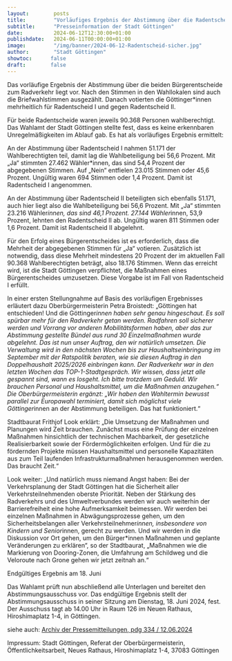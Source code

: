 ```yaml
---
layout:        posts
title:         "Vorläufiges Ergebnis der Abstimmung über die Radentscheide"
subtitle:      "Presseinformation der Stadt Göttingen"
date:          2024-06-12T12:30:00+01:00
publishdate:   2024-06-11T00:00:00+01:00
image:         "/img/banner/2024-06-12-Radentscheid-sicher.jpg"
author:        "Stadt Göttingen"
showtoc:      false
draft:        false
---
```


Das vorläufige Ergebnis der Abstimmung über die beiden Bürgerentscheide zum Radverkehr liegt vor. Nach den Stimmen in den Wahllokalen sind auch die Briefwahlstimmen ausgezählt. Danach votierten die Göttinger*innen mehrheitlich für Radentscheid I und gegen Radentscheid II.

Für beide Radentscheide waren jeweils 90.368 Personen wahlberechtigt. Das Wahlamt der Stadt Göttingen stellte fest, dass es keine erkennbaren Unregelmäßigkeiten im Ablauf gab. Es hat als vorläufiges Ergebnis ermittelt:

An der Abstimmung über Radentscheid I nahmen 51.171 der Wahlberechtigten teil, damit lag die Wahlbeteiligung bei 56,6 Prozent.  Mit „Ja“ stimmten 27.462 Wähler*innen, das sind 54,4 Prozent der abgegebenen Stimmen. Auf „Nein“ entfielen 23.015 Stimmen oder 45,6 Prozent. Ungültig waren 694 Stimmen oder 1,4 Prozent. Damit ist Radentscheid I angenommen.

An der Abstimmung über Radentscheid II beteiligten sich ebenfalls 51.171, auch hier liegt also die Wahlbeteiligung bei 56,6 Prozent. Mit „Ja“ stimmten 23.216 Wähler*innen, das sind 46,1 Prozent. 27.144 Wähler*innen, 53,9 Prozent, lehnten den Radentscheid II ab. Ungültig waren 811 Stimmen oder 1,6 Prozent. Damit ist Radentscheid II abgelehnt.

Für den Erfolg eines Bürgerentscheides ist es erforderlich, dass die Mehrheit der abgegebenen Stimmen für „Ja“ votieren. Zusätzlich ist notwendig, dass diese Mehrheit mindestens 20 Prozent der im aktuellen Fall 90.368 Wahlberechtigten beträgt, also 18.176 Stimmen. Wenn das erreicht wird, ist die Stadt Göttingen verpflichtet, die Maßnahmen eines Bürgerentscheides umzusetzen. Diese Vorgabe ist im Fall von Radentscheid I erfüllt.

In einer ersten Stellungnahme auf Basis des vorläufigen Ergebnisses erläutert dazu Oberbürgermeisterin Petra Broistedt: „Göttingen hat entschieden! Und die Göttinger*innen haben sehr genau hingeschaut. Es soll spürbar mehr für den Radverkehr getan werden. Radfahren soll sicherer werden und Vorrang vor anderen Mobilitätsformen haben, aber das zur Abstimmung gestellte Bündel aus rund 30 Einzelmaßnahmen wurde abgelehnt. Das ist nun unser Auftrag, den wir natürlich umsetzen. Die Verwaltung wird in den nächsten Wochen bis zur Haushaltseinbringung im September mit der Ratspolitik beraten, wie sie diesen Auftrag in den Doppelhaushalt 2025/2026 einbringen kann. Der Radverkehr war in den letzten Wochen das TOP-1-Stadtgespräch. Wir wissen, dass jetzt alle gespannt sind, wann es losgeht. Ich bitte trotzdem um Geduld. Wir brauchen Personal und Haushaltsmittel, um die Maßnahmen anzugehen.“ Die Oberbürgermeisterin ergänzt: „Wir haben den Wahltermin bewusst parallel zur Europawahl terminiert, damit sich möglichst viele Göttinger*innen an der Abstimmung beteiligen. Das hat funktioniert.“

Stadtbaurat Frithjof Look erklärt: „Die Umsetzung der Maßnahmen und Planungen wird Zeit brauchen. Zunächst muss eine Prüfung der einzelnen Maßnahmen hinsichtlich der technischen Machbarkeit, der gesetzliche Realisierbarkeit sowie der Fördermöglichkeiten erfolgen. Und für die zu fördernden Projekte müssen Haushaltsmittel und personelle Kapazitäten aus zum Teil laufenden Infrastrukturmaßnahmen herausgenommen werden. Das braucht Zeit.“

Look weiter: „Und natürlich muss niemand Angst haben: Bei der Verkehrsplanung der Stadt Göttingen hat die Sicherheit aller Verkehrsteilnehmenden oberste Priorität. Neben der Stärkung des Radverkehrs und des Umweltverbundes werden wir auch weiterhin der Barrierefreiheit eine hohe Aufmerksamkeit beimessen. Wir werden bei einzelnen Maßnahmen in Abwägungsprozesse gehen, um den Sicherheitsbelangen aller Verkehrsteilnehmer*innen, insbesondere von Kindern und Senior*innen, gerecht zu werden. Und wir werden in die Diskussion vor Ort gehen, um den Bürger*innen Maßnahmen und geplante Veränderungen zu erklären“, so der Stadtbaurat, „Maßnahmen wie die Markierung von Dooring-Zonen, die Umfahrung am Schildweg und die Veloroute nach Grone gehen wir jetzt zeitnah an.“

Endgültiges Ergebnis am 18. Juni

Das Wahlamt prüft nun abschließend alle Unterlagen und bereitet den Abstimmungsausschuss vor. Das endgültige Ergebnis stellt der Abstimmungsausschuss in seiner Sitzung am Dienstag, 18. Juni 2024, fest. Der Ausschuss tagt ab 14.00 Uhr in Raum 126 im Neuen Rathaus, Hiroshimaplatz 1-4, in Göttingen.

siehe auch: [Archiv der Pressemitteilungen, pdg 334 / 12.06.2024](https://s3-eu-west-1.amazonaws.com//files.crsend.com/185000/185603/rss/media/15391530.htm)

Impressum:
Stadt Göttingen,
Referat der Oberbürgermeisterin,
Öffentlichkeitsarbeit,
Neues Rathaus,
Hiroshimaplatz 1-4,
37083 Göttingen

